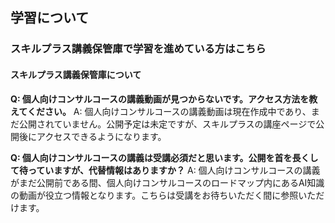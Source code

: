 ## 学習について
### スキルプラス講義保管庫で学習を進めている方はこちら
#### スキルプラス講義保管庫について

**Q: 個人向けコンサルコースの講義動画が見つからないです。アクセス方法を教えてください。**
A: 個人向けコンサルコースの講義動画は現在作成中であり、まだ公開されていません。公開予定は未定ですが、スキルプラスの講座ページで公開後にアクセスできるようになります。

**Q: 個人向けコンサルコースの講義は受講必須だと思います。公開を首を長くして待っていますが、代替情報はありますか？**
A: 個人向けコンサルコースの講義がまだ公開前である間、個人向けコンサルコースのロードマップ内にあるAI知識の動画が役立つ情報となります。こちらは受講をお待ちいただく間に参照いただけます。
